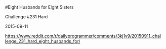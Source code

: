 #Eight Husbands for Eight Sisters 

Challenge #231 Hard

2015-09-11

https://www.reddit.com/r/dailyprogrammer/comments/3kj1v9/20150911_challenge_231_hard_eight_husbands_for/

